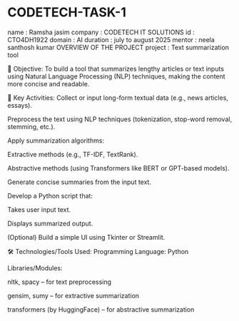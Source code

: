 # CODETECH-TASK-1
name  : Ramsha jasim
company : CODETECH IT SOLUTIONS
id : CTO4DH1922
domain : AI
duration : july to august 2025
mentor : neela santhosh kumar
OVERVIEW  OF THE PROJECT 
project : Text summarization tool

🎯 Objective:
To build a tool that summarizes lengthy articles or text inputs using Natural Language Processing (NLP) techniques, making the content more concise and readable.

🔑 Key Activities:
Collect or input long-form textual data (e.g., news articles, essays).

Preprocess the text using NLP techniques (tokenization, stop-word removal, stemming, etc.).

Apply summarization algorithms:

Extractive methods (e.g., TF-IDF, TextRank).

Abstractive methods (using Transformers like BERT or GPT-based models).

Generate concise summaries from the input text.

Develop a Python script that:

Takes user input text.

Displays summarized output.

(Optional) Build a simple UI using Tkinter or Streamlit.

🛠️ Technologies/Tools Used:
Programming Language: Python

Libraries/Modules:

nltk, spacy – for text preprocessing

gensim, sumy – for extractive summarization

transformers (by HuggingFace) – for abstractive summarization


